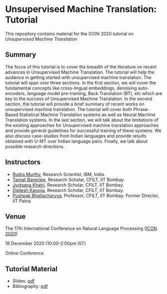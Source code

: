 # Unsupervised Machine Translation: Tutorial

This repository contains material for the ICON 2020 tutorial on _Unsupervised Machine Translation_

## Summary
The focus of this tutorial is to cover the breadth of the literature on recent advances in Unsupervised Machine Translation. The tutorial will help the audience in getting started with unsupervised machine translation. The tutorial will span over three sections. In the first section, we will cover the fundamental concepts like cross-lingual embeddings, denoising auto-encoders, language model pre-training, Back Translation (BT), etc which are key to the success of Unsupervised Machine Translation. In the second section, the tutorial will provide a brief summary of recent works on unsupervised machine translation. The tutorial will cover both Phrase-Based Statistical Machine Translation systems as well as Neural Machine Translation systems. In the last section, we will talk about the limitations of the existing approaches for Unsupervised machine translation approaches and provide general guidelines for successful training of these systems. We also discuss case-studies from Indian languages and provide results obtained with U-MT over Indian language pairs. Finally, we talk about possible research directions.



## Instructors

- [Rudra Murthy](http://murthyrudra.github.io/), Research Scientist, IBM, India. 
- [Tamali Banerjee](https://www.cse.iitb.ac.in/~tamali/), Research Scholar, CFILT, IIT Bombay. 
- [Jyotsana Khatri](https://www.cse.iitb.ac.in/~jyotsanak/), Research Scholar, CFILT, IIT Bombay.
- [Diptesh Kanojia](http://dipteshkanojia.github.io/), Research Scholar, CFILT, IIT Bombay.
- [Pushpak Bhattacharyya](https://www.cse.iitb.ac.in/~pb), Professor, CFILT, IIT Bombay. Former Director, IIT Patna

## Venue 

The 17th International Conference on Natural Language Processing ([ICON 2020](https://www.iitp.ac.in/~ai-nlp-ml/icon2020/index.html))

18 December 2020 (10:00-2:00pm IST)

Online Conference

## Tutorial Material

- Slides: [pdf](unmt_tutorial_slides.pdf)
- Bibliography: [pdf](ICON2020_TutorialBibliography.pdf)

